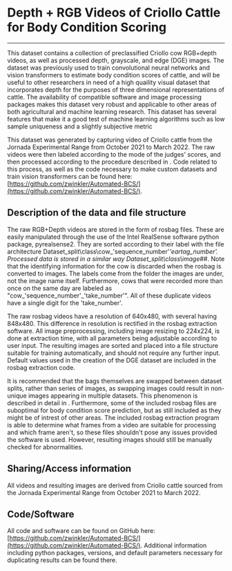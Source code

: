 # Depth + RGB Videos of Criollo Cattle for Body Condition Scoring
---

This dataset contains a collection of preclassified Criollo cow RGB+depth videos, as well as processed depth, grayscale, and edge (DGE) images. The dataset was previously used to train convolutional neural networks and vision transformers to estimate body condition scores of cattle, and will be useful to other researchers in need of a high quaility visual dataset that incorporates depth for the purposes of three dimensional representations of cattle. The availability of compatible software and image processing packages makes this dataset very robust and applicable to other areas of both agricultural and machine learning research. This dataset has several features that make it a good test of machine learning algorithms such as low sample uniqueness and a slightly subjective metric

This dataset was generated by capturing video of Criollo cattle from the Jornada Experimental Range from October 2021 to March 2022. The raw videos were then labeled according to the mode of the judges' scores, and then processed according to the procedure described in <insert paper here>. Code related to this process, as well as the code necessary to make custom datasets and train vision transformers can be found here: 
[https://github.com/zwinkler/Automated-BCS/](https://github.com/zwinkler/Automated-BCS/).


## Description of the data and file structure
  
  The raw RGB+Depth videos are stored in the form of rosbag files. These are easily manipulated through the use of the Intel RealSense software python package, pyrealsense2. They are sorted according to their label with the file architecture Dataset_split\class\cow_'sequence_number'_'eartag_number'. Processed data is stored in a similar way Dataset_split\class\image_##. Note that the identifying information for the cow is discarded when the rosbag is converted to images. The labels come from the folder the images are under, not the image name itself. Furthermore, cows that were recorded more than once on the same day are labeled as "cow_'sequence_number'_'take_number'". All of these duplicate videos have a single digit for the 'take_number'.
  
  The raw rosbag videos have a resolution of 640x480, with several having 848x480. This difference in resolution is rectified in the rosbag extraction software. All image preprocessing, including image resizing to 224x224, is done at extraction time, with all parameters being adjustable according to user input. The resulting images are sorted and placed into a file structure suitable for training automatically, and should not require any further input. Default values used in the creation of the DGE dataset are included in the rosbag extraction code.
  
  It is recommended that the bags themselves are swapped between dataset splits, rather than series of images, as swapping images could result in non-unique images appearing in multiple datasets. This phenomenon is described in detail in <paper>. Furthermore, some of the included rosbag files are suboptimal for body condition score prediction, but as still included as they might be of intrest of other areas. The included rosbag extraction program is able to determine what frames from a video are suitable for processing and which frame aren't, so these files shouldn't pose any issues provided the software is used. However, resulting images should still be manually checked for abnormalities.

## Sharing/Access information

  All videos and resulting images are derived from Criollo cattle sourced from the Jornada Experimental Range
   from October 2021 to March 2022.

## Code/Software
  
  All code and software can be found on GitHub here: [https://github.com/zwinkler/Automated-BCS/](https://github.com/zwinkler/Automated-BCS/). Additional information including python packages, versions, and default parameters necessary for duplicating results can be found there. 
